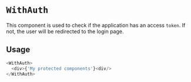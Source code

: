 # `WithAuth`

This component is used to check if the application has an access `token`.
If not, the user will be redirected to the login page.

## Usage

```js
<WithAuth>
  <div>{'My protected components'}<div/>
</WithAuth>
```
